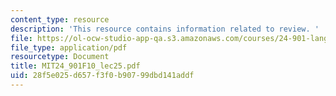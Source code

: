 ```yaml
---
content_type: resource
description: 'This resource contains information related to review. '
file: https://ol-ocw-studio-app-qa.s3.amazonaws.com/courses/24-901-language-and-its-structure-i-phonology-fall-2010/28f5e025d657f3f0b90799dbd141addf_MIT24_901F10_lec25.pdf
file_type: application/pdf
resourcetype: Document
title: MIT24_901F10_lec25.pdf
uid: 28f5e025-d657-f3f0-b907-99dbd141addf
---
```

